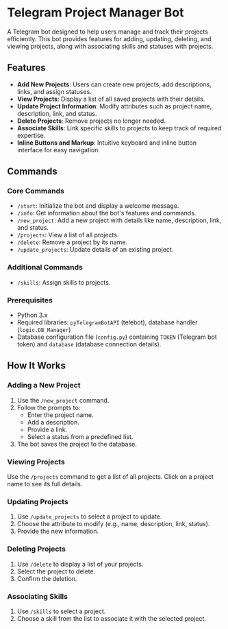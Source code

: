 # Telegram Project Manager Bot

A Telegram bot designed to help users manage and track their projects efficiently. This bot provides features for adding, updating, deleting, and viewing projects, along with associating skills and statuses with projects.

## Features

- **Add New Projects**: Users can create new projects, add descriptions, links, and assign statuses.
- **View Projects**: Display a list of all saved projects with their details.
- **Update Project Information**: Modify attributes such as project name, description, link, and status.
- **Delete Projects**: Remove projects no longer needed.
- **Associate Skills**: Link specific skills to projects to keep track of required expertise.
- **Inline Buttons and Markup**: Intuitive keyboard and inline button interface for easy navigation.

## Commands

### Core Commands
- `/start`: Initialize the bot and display a welcome message.
- `/info`: Get information about the bot's features and commands.
- `/new_project`: Add a new project with details like name, description, link, and status.
- `/projects`: View a list of all projects.
- `/delete`: Remove a project by its name.
- `/update_projects`: Update details of an existing project.

### Additional Commands
- `/skills`: Assign skills to projects.

### Prerequisites

- Python 3.x
- Required libraries: `pyTelegramBotAPI` (telebot), database handler (`logic.DB_Manager`)
- Database configuration file (`config.py`) containing `TOKEN` (Telegram bot token) and `database` (database connection details).


## How It Works

### Adding a New Project
1. Use the `/new_project` command.
2. Follow the prompts to:
   - Enter the project name.
   - Add a description.
   - Provide a link.
   - Select a status from a predefined list.
3. The bot saves the project to the database.

### Viewing Projects
Use the `/projects` command to get a list of all projects. Click on a project name to see its full details.

### Updating Projects
1. Use `/update_projects` to select a project to update.
2. Choose the attribute to modify (e.g., name, description, link, status).
3. Provide the new information.

### Deleting Projects
1. Use `/delete` to display a list of your projects.
2. Select the project to delete.
3. Confirm the deletion.

### Associating Skills
1. Use `/skills` to select a project.
2. Choose a skill from the list to associate it with the selected project.

